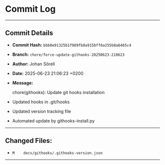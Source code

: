 # Commit Log

---

## Commit Details

- **Commit Hash:**   `bbb0e91325b1f989fb8a915bff6a255b8a6465c4`
- **Branch:**        `chore/force-update-githooks-20250623-210623`
- **Author:**        Johan Sörell
- **Date:**          2025-06-23 21:06:23 +0200
- **Message:**

  chore(githooks): Update git hooks installation

- Updated hooks in .git/hooks
- Updated version tracking file
- Automated update by githooks-install.py

---

## Changed Files:

- `M	docs/githooks/.githooks-version.json`

---
